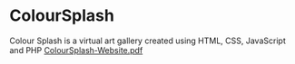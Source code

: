 # ColourSplash
Colour Splash is a virtual art gallery created using HTML, CSS, JavaScript and PHP
[ColourSplash-Website.pdf](https://github.com/manasimathkar/Colour-Splash-Website/files/7485850/ColourSplash-Website.pdf)
